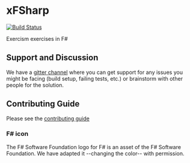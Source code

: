 # xFSharp

[![Build Status](https://travis-ci.org/exercism/fsharp.svg?branch=master)](https://travis-ci.org/exercism/fsharp)

Exercism exercises in F#

## Support and Discussion

We have a [gitter channel](https://gitter.im/exercism/xfsharp) where you can get support for any issues you might be facing (build setup, failing tests, etc.) or brainstorm with other people for the solution.


## Contributing Guide

Please see the [contributing guide](https://github.com/exercism/x-api/blob/master/CONTRIBUTING.md#the-exercise-data)


### F# icon
The F# Software Foundation logo for F# is an asset of the F# Software Foundation. We have adapted it --changing the color-- with permission.
